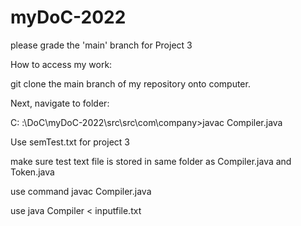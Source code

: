 # myDoC-2022

please grade the 'main' branch for Project 3

How to access my work:

git clone the main branch of my repository onto computer.

Next, navigate to folder:

C: :\DoC\myDoC-2022\src\src\com\company>javac Compiler.java

Use semTest.txt for project 3

 make sure test text file is stored in same folder as Compiler.java and Token.java
 
 use command javac Compiler.java 
 
 use java Compiler < inputfile.txt
